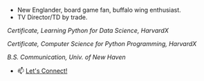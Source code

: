 - New Englander, board game fan, buffalo wing enthusiast.
- TV Director/TD by trade.

*Certificate, Learning Python for Data Science, HarvardX*

*Certificate, Computer Science for Python Programming, HarvardX*

*B.S. Communication, Univ. of New Haven*

- 📫 [Let's Connect!](https://www.linkedin.com/in/spencerpoulin/)

<!---
sjpoulin/sjpoulin is a ✨ special ✨ repository because its `README.md` (this file) appears on your GitHub profile.
You can click the Preview link to take a look at your changes.
--->
